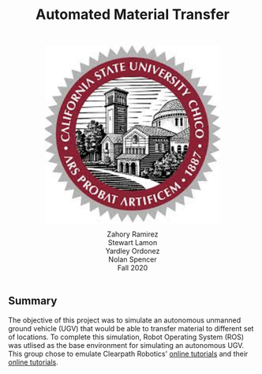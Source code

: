 <div align="center"> <h1> Automated Material Transfer </h1> <br/>
<img src = "PR/Pictures/Chico emblem.jpg" height = "360px" style="margin:10px 10px"> <br/>
 Zahory Ramirez <br/> Stewart Lamon <br/> Yardley Ordonez <br/> Nolan Spencer <br/> Fall 2020 </div> <br/>

## Summary <br/>
The objective of this project was to simulate an autonomous unmanned ground vehicle (UGV) that would be able to transfer material to different set of locations. To complete this simulation, Robot Operating System (ROS) was utlised as the base environment for simulating an autonomous UGV. This group chose to emulate Clearpath Robotics' 
<a href="https://clearpathrobotics.com/warthog-unmanned-ground-vehicle-robot/">online tutorials</a> 
and their 
<a href="http://www.clearpathrobotics.com/assets/guides/melodic/warthog/">online tutorials</a>. 
